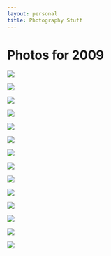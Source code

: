 ```yaml
---
layout: personal
title: Photography Stuff
---
```


# Photos for 2009

![](/assets/img/photo/Older/IMG_0027.jpg)

![](/assets/img/photo/Older/IMG_0066.jpg)

![](/assets/img/photo/Older/IMG_0091.jpg)

![](/assets/img/photo/Older/IMG_0095.jpg)

![](/assets/img/photo/Older/IMG_0108.jpg)

![](/assets/img/photo/Older/IMG_0157.jpg)

![](/assets/img/photo/Older/IMG_0187.jpg)

![](/assets/img/photo/Older/IMG_0199.jpg)

![](/assets/img/photo/Older/IMG_0205.jpg)

![](/assets/img/photo/Older/IMG_0412.jpg)

![](/assets/img/photo/Older/IMG_0688.jpg)

![](/assets/img/photo/Older/IMG_0888.jpg)

![](/assets/img/photo/Older/IMG_0900.jpg)

![](/assets/img/photo/Older/IMG_1006.jpg)
